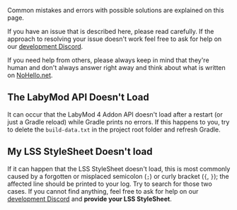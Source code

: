 Common mistakes and errors with possible solutions are explained on this page.

If you have an issue that is described here, please read carefully. 
If the approach to resolving your issue doesn't work feel free to ask for help on our <a href="https://labymod.net/dc/dev" target="_blank">development Discord</a>.

If you need help from others, please always keep in mind that they're human and don't always answer right away and think about what is written on <a href="https://nohello.net" target="_blank">NoHello.net</a>.

## The LabyMod API Doesn't Load

It can occur that the LabyMod 4 Addon API doesn't load after a restart (or just a Gradle reload) while Gradle prints no errors. 
If this happens to you, try to delete the `build-data.txt` in the project root folder and refresh Gradle.

## My LSS StyleSheet Doesn't load

If it can happen that the LSS StyleSheet doesn't load, this is most commonly caused by a forgotten or misplaced semicolon (`;`) or curly bracket (`{`, `}`); the affected line should be printed to your log.
Try to search for those two cases. If you cannot find anything, feel free to ask for help on our <a href="https://labymod.net/dc/dev" target="_blank">development Discord</a> and <b>provide your LSS StyleSheet</b>.